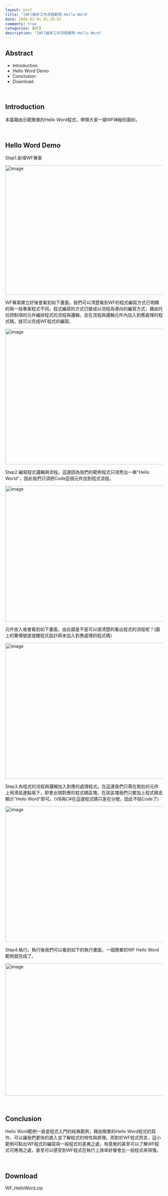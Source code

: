 ```yaml
---
layout: post
title: "[WF]循序工作流程範例-Hello Word"
date: 2009-02-01 01:28:03
comments: true
categories: [WF]
description: "[WF]循序工作流程範例-Hello Word"
---
```

<h2>
	Abstract</h2>
<ul>
	<li>
		Introduction</li>
	<li>
		Hello Word Demo</li>
	<li>
		Conclusion</li>
	<li>
		Download</li>
</ul>
<p>
	 </p>
<h2>
	Introduction</h2>
<p>
	本篇藉由示範簡單的Hello Word程式，帶領大家一窺WF神秘的面紗。</p>
<p>
	 </p>
<h2>
	Hello Word Demo</h2>
<p>
	Step1.新增WF專案</p>
<p>
	<img alt="image" border="0" height="414" src="\images\posts\6993\image_thumb.png" style="border: 0px none ;" width="644" /></p>
<p>
	WF專案建立好後會看到如下畫面，我們可以清楚看到WF的程式編寫方式已明顯的與一般專案程式不同。程式編寫的方式已變成以流程為導向的編寫方式，藉由托拉控制項的元件編排程式的流程與邏輯，並在流程與邏輯元件內加入對應處理的程式碼，就可以完成WF程式的編寫。</p>
<p>
	<img alt="image" border="0" height="434" src="\images\posts\6993\image_thumb_1.png" style="border: 0px none ;" width="644" /></p>
<p>
	Step2.編寫程式邏輯與流程。這邊因為我們的範例程式只須秀出一串"Hello World"，因此我們只須把Code這個元件加到程式流程。</p>
<p>
	<img alt="image" border="0" height="434" src="\images\posts\6993\image_thumb_2.png" style="border: 0px none ;" width="644" /></p>
<p>
	元件放入後會看到如下畫面，由此圖是不是可以很清楚的看出程式的流程呢？(圖上的驚嘆號是提醒程式設計師未加入對應處理的程式碼)</p>
<p>
	<img alt="image" border="0" height="434" src="\images\posts\6993\image_thumb_3.png" style="border: 0px none ;" width="644" /></p>
<p>
	Step3.為程式的流程與邏輯加入對應的處理程式。在這邊我們只需在剛拉的元件上用滑鼠連點兩下，即會出現對應的程式碼區塊。在該區塊我們只要加上程式碼去顯示"Hello Word"即可。(VB與C#在這邊程式碼只差在分號，因此不貼Code了)</p>
<p>
	<img alt="image" border="0" height="434" src="\images\posts\6993\image_thumb_4.png" style="border: 0px none ;" width="644" /></p>
<p>
	Step4.執行。執行後我們可以看到如下的執行畫面，一個簡單的WF Hello Word範例就完成了。</p>
<p>
	<img alt="image" border="0" height="423" src="\images\posts\6993\image_thumb_5.png" style="border: 0px none ;" width="644" /></p>
<p>
	 </p>
<h2>
	Conclusion</h2>
<p>
	Hello Word範例一直是程式入門的經典範例，藉由簡單的Hello Word程式的寫作，可以讓我們更快的進入並了解程式的特性與原理。而對於WF程式而言，這小範例可點出WF程式的編寫與一般程式的差異之處，有感覺的甚至可以了解WF程式可應用之處，甚至可以感受到WF程式在執行上效率好像會比一般程式來得慢。</p>
<p>
	 </p>
<h2>
	Download</h2>
<p>
	WF_HelloWord.zip</p>
